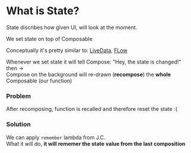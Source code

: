 # What is State?

State discribes how given UI, will look at the moment.  

We set state on top of Composable

Conceptually it's pretty similar to: [LiveData](https://github.com/KidPudel/android-starter-kit/blob/main/Android/live-data.md), [FLow](https://github.com/KidPudel/android-starter-kit/blob/main/Android/flow.md)  

Whenever we set state it will tell Compose: "Hey, the state is changed!"  
then ->  
Compose on the background will re-drawn (**recompose**) the **whole** Composable (our function)

### Problem
After recomposing, function is recalled and therefore reset the state :(  

### Solution
We can apply `remember` lambda from J.C.  
What it will do, **it will rememer the state value from the last composition**

